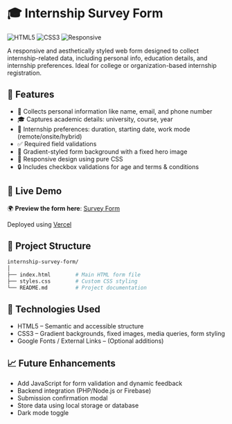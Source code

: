# 🎓 Internship Survey Form

![HTML5](https://img.shields.io/badge/HTML5-E34F26?style=flat&logo=html5&logoColor=white)
![CSS3](https://img.shields.io/badge/CSS3-1572B6?style=flat&logo=css3&logoColor=white)
![Responsive](https://img.shields.io/badge/Responsive-Design-green?style=flat)

A responsive and aesthetically styled web form designed to collect internship-related data, including personal info, education details, and internship preferences. Ideal for college or organization-based internship registration.

## 🌟 Features

- 📩 Collects personal information like name, email, and phone number
- 🎓 Captures academic details: university, course, year
- 📅 Internship preferences: duration, starting date, work mode (remote/onsite/hybrid)
- ✅ Required field validations
- 🎨 Gradient-styled form background with a fixed hero image
- 📱 Responsive design using pure CSS
- 🔒 Includes checkbox validations for age and terms & conditions

## 🚀 Live Demo

🌍 **Preview the form here**: [Survey Form](https://survey-form-git-main-tanishavyastvs-projects.vercel.app/)

Deployed using [Vercel](https://vercel.com)

## 📁 Project Structure
```bash
internship-survey-form/
│
├── index.html        # Main HTML form file
├── styles.css        # Custom CSS styling
└── README.md         # Project documentation
```

## 📌 Technologies Used
- HTML5 – Semantic and accessible structure
- CSS3 – Gradient backgrounds, fixed images, media queries, form styling
- Google Fonts / External Links – (Optional additions)

## 📈 Future Enhancements
- Add JavaScript for form validation and dynamic feedback
- Backend integration (PHP/Node.js or Firebase)
- Submission confirmation modal
- Store data using local storage or database
- Dark mode toggle
